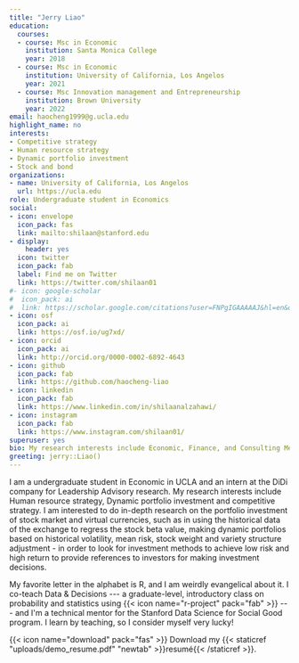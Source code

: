 ```yaml
---
title: "Jerry Liao"
education:
  courses:
  - course: Msc in Economic
    institution: Santa Monica College
    year: 2018
  - course: Msc in Economic
    institution: University of California, Los Angelos
    year: 2021
  - course: Msc Innovation management and Entrepreneurship
    institution: Brown University
    year: 2022
email: haocheng1999@g.ucla.edu
highlight_name: no
interests:
- Competitive strategy
- Human resource strategy
- Dynamic portfolio investment
- Stock and bond
organizations:
- name: University of California, Los Angelos
  url: https://ucla.edu
role: Undergraduate student in Economics
social:
- icon: envelope
  icon_pack: fas
  link: mailto:shilaan@stanford.edu 
- display:
    header: yes
  icon: twitter
  icon_pack: fab
  label: Find me on Twitter
  link: https://twitter.com/shilaan01
#- icon: google-scholar
#  icon_pack: ai
#  link: https://scholar.google.com/citations?user=FNPgIGAAAAAJ&hl=en&oi=sra
- icon: osf
  icon_pack: ai
  link: https://osf.io/ug7xd/ 
- icon: orcid
  icon_pack: ai
  link: http://orcid.org/0000-0002-6892-4643 
- icon: github
  icon_pack: fab
  link: https://github.com/haocheng-liao
- icon: linkedin
  icon_pack: fab
  link: https://www.linkedin.com/in/shilaanalzahawi/
- icon: instagram
  icon_pack: fab
  link: https://www.instagram.com/shilaan01/ 
superuser: yes
bio: My research interests include Economic, Finance, and Consulting Methodology
greeting: jerry::Liao()
---
```


I am a undergraduate student in Economic in UCLA  and an intern at the DiDi company for Leadership Advisory research. My research interests include Human resource strategy, Dynamic portfolio investment and competitive strategy. I am interested to do in-depth research on the portfolio investment of stock market and virtual currencies, such as in using the historical data of the exchange to regress the stock beta value, making dynamic portfolios based on historical volatility, mean risk, stock weight and variety structure adjustment - in order to look for investment methods to achieve low risk and high return to provide references to investors for making investment decisions.

My favorite letter in the alphabet is R, and I am weirdly evangelical about it. I co-teach Data & Decisions --- a graduate-level, introductory class on probability and statistics using {{< icon name="r-project" pack="fab" >}} --- and I'm a technical mentor for the Stanford Data Science for Social Good program. I learn by teaching, so I consider myself very lucky! 

{{< icon name="download" pack="fas" >}} Download my {{< staticref "uploads/demo_resume.pdf" "newtab" >}}resumé{{< /staticref >}}.
